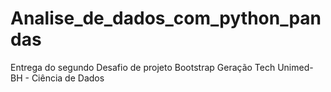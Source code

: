 # Analise_de_dados_com_python_pandas
Entrega do  segundo Desafio de projeto Bootstrap  Geração Tech Unimed-BH - Ciência de Dados
